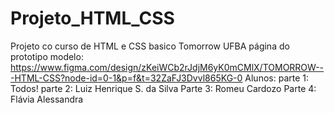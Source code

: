 # Projeto_HTML_CSS
Projeto co curso de HTML e CSS basico Tomorrow UFBA
página do prototipo modelo: https://www.figma.com/design/zKeiWCb2rJdjM6yK0mCMlX/TOMORROW---HTML-CSS?node-id=0-1&p=f&t=32ZaFJ3Dvvl865KG-0
Alunos:
parte 1: Todos!
parte 2: Luiz Henrique S. da Silva
Parte 3: Romeu Cardozo
Parte 4: Flávia Alessandra
